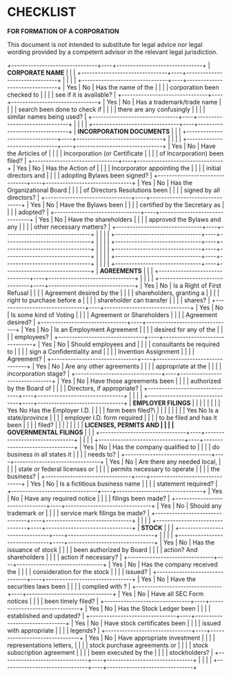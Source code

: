 # CHECKLIST

**FOR FORMATION OF A CORPORATION**

This document is not intended to substitute for legal advice nor legal
wording provided by a competent advisor in the relevant legal
jurisdiction.

+-------------------------------+----+-------------------------------+
| **CORPORATE NAME**            |    |                               |
+-------------------------------+----+-------------------------------+
|                               |    |                               |
+-------------------------------+----+-------------------------------+
| Yes                           | No | Has the name of the           |
|                               |    | corporation been checked to   |
|                               |    | see if it is available?       |
+-------------------------------+----+-------------------------------+
| Yes                           | No | Has a trademark/trade name    |
|                               |    | search been done to check if  |
|                               |    | there are any confusingly     |
|                               |    | similar names being used?     |
+-------------------------------+----+-------------------------------+
|                               |    |                               |
+-------------------------------+----+-------------------------------+
| **INCORPORATION DOCUMENTS**   |    |                               |
+-------------------------------+----+-------------------------------+
|                               |    |                               |
+-------------------------------+----+-------------------------------+
| Yes                           | No | Have the Articles of          |
|                               |    | Incorporation (or Certificate |
|                               |    | of Incorporation) been filed? |
+-------------------------------+----+-------------------------------+
| Yes                           | No | Has the Action of             |
|                               |    | Incorporator appointing the   |
|                               |    | initial directors and         |
|                               |    | adopting Bylaws been signed?  |
+-------------------------------+----+-------------------------------+
| Yes                           | No | Has the Organizational Board  |
|                               |    | of Directors Resolutions been |
|                               |    | signed by all directors?      |
+-------------------------------+----+-------------------------------+
| Yes                           | No | Have the Bylaws been          |
|                               |    | certified by the Secretary as |
|                               |    | adopted?                      |
+-------------------------------+----+-------------------------------+
| Yes                           | No | Have the shareholders         |
|                               |    | approved the Bylaws and any   |
|                               |    | other necessary matters?      |
+-------------------------------+----+-------------------------------+
|                               |    |                               |
+-------------------------------+----+-------------------------------+
|                               |    |                               |
+-------------------------------+----+-------------------------------+
|                               |    |                               |
+-------------------------------+----+-------------------------------+
|                               |    |                               |
+-------------------------------+----+-------------------------------+
|                               |    |                               |
+-------------------------------+----+-------------------------------+
| **AGREEMENTS**                |    |                               |
+-------------------------------+----+-------------------------------+
|                               |    |                               |
+-------------------------------+----+-------------------------------+
| Yes                           | No | Is a Right of First Refusal   |
|                               |    | Agreement desired by the      |
|                               |    | shareholders, granting a      |
|                               |    | right to purchase before a    |
|                               |    | shareholder can transfer      |
|                               |    | shares?                       |
+-------------------------------+----+-------------------------------+
| Yes                           | No | Is some kind of Voting        |
|                               |    | Agreement or Shareholders     |
|                               |    | Agreement desired?            |
+-------------------------------+----+-------------------------------+
| Yes                           | No | Is an Employment Agreement    |
|                               |    | desired for any of the        |
|                               |    | employees?                    |
+-------------------------------+----+-------------------------------+
| Yes                           | No | Should employees and          |
|                               |    | consultants be required to    |
|                               |    | sign a Confidentiality and    |
|                               |    | Invention Assignment          |
|                               |    | Agreement?                    |
+-------------------------------+----+-------------------------------+
| Yes                           | No | Are any other agreements      |
|                               |    | appropriate at the            |
|                               |    | incorporation stage?          |
+-------------------------------+----+-------------------------------+
| Yes                           | No | Have those agreements been    |
|                               |    | authorized by the Board of    |
|                               |    | Directors, if appropriate?    |
+-------------------------------+----+-------------------------------+
|                               |    |                               |
+-------------------------------+----+-------------------------------+
| **EMPLOYER FILINGS**          |    |                               |
|                               |    |                               |
| Yes No Has the Employer I.D.  |    |                               |
| form been filed?\             |    |                               |
|                               |    |                               |
| Yes No Is a state/province    |    |                               |
| employer I.D. form required   |    |                               |
| to be filed and has it been   |    |                               |
| filed?                        |    |                               |
|                               |    |                               |
| **LICENSES, PERMITS AND       |    |                               |
| GOVERNMENTAL FILINGS**        |    |                               |
+-------------------------------+----+-------------------------------+
|                               |    |                               |
+-------------------------------+----+-------------------------------+
| Yes                           | No | Has the company qualified to  |
|                               |    | do business in all states it  |
|                               |    | needs to?                     |
+-------------------------------+----+-------------------------------+
| Yes                           | No | Are there any needed local,   |
|                               |    | state or federal licenses or  |
|                               |    | permits necessary to operate  |
|                               |    | the business?                 |
+-------------------------------+----+-------------------------------+
| Yes                           | No | Is a fictitious business name |
|                               |    | statement required?           |
+-------------------------------+----+-------------------------------+
| Yes                           | No | Have any required notice      |
|                               |    | filings been made?            |
+-------------------------------+----+-------------------------------+
| Yes                           | No | Should any trademark or       |
|                               |    | service mark filings be made? |
+-------------------------------+----+-------------------------------+
|                               |    |                               |
+-------------------------------+----+-------------------------------+
| **STOCK**                     |    |                               |
+-------------------------------+----+-------------------------------+
|                               |    |                               |
+-------------------------------+----+-------------------------------+
| Yes                           | No | Has the issuance of stock     |
|                               |    | been authorized by Board      |
|                               |    | action? And shareholders      |
|                               |    | action if necessary?          |
+-------------------------------+----+-------------------------------+
| Yes                           | No | Has the company received the  |
|                               |    | consideration for the stock   |
|                               |    | issued?                       |
+-------------------------------+----+-------------------------------+
| Yes                           | No | Have the securities laws been |
|                               |    | complied with ?               |
+-------------------------------+----+-------------------------------+
| Yes                           | No | Have all SEC Form notices     |
|                               |    | been timely filed?            |
+-------------------------------+----+-------------------------------+
| Yes                           | No | Has the Stock Ledger been     |
|                               |    | established and updated?      |
+-------------------------------+----+-------------------------------+
| Yes                           | No | Have stock certificates been  |
|                               |    | issued with appropriate       |
|                               |    | legends?                      |
+-------------------------------+----+-------------------------------+
| Yes                           | No | Have appropriate investment   |
|                               |    | representations letters,      |
|                               |    | stock purchase agreements or  |
|                               |    | stock subscription agreement  |
|                               |    | been executed by the          |
|                               |    | stockholders?                 |
+-------------------------------+----+-------------------------------+
|                               |    |                               |
+-------------------------------+----+-------------------------------+
